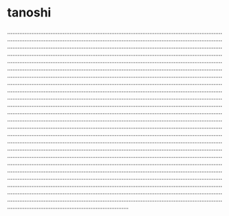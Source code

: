 # tanoshi
......................................................................................................................................................................................................................................................................................................................................................................................................................................................................................................................................................................................................................................................................................................................................................................................................................................................................................................................................................................................................................................................................................................................................................................................................................................................................................................................................................................................................................................................................................................................................................................................................................................................................................................................................................................................................................................................................................................................................................................................................................................................................................................................................................................................................................................................................................................................................................................................................................................................................................................................................................................................................................................................................................................................................................................................................................................................................................................................................................................................................................................................................................................................................................................
